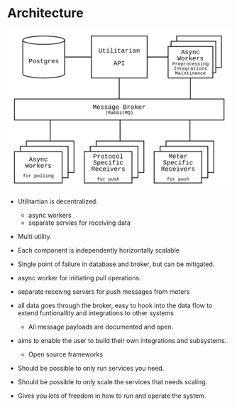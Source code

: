 # Architecture
 
 ![architecture image](images/architecture.svg)
 
 * Utilitartian is decentralized. 
   *  async workers
   *  separate servies for receiving data
   
 * Multi utility.
 * Each component is independently horizontally scalable
 * Single point of failure in database and broker, but can be mitigated.
 * async worker for initiating pull operations.
 * separate receivng servers for push messages from meters
 
 * all data goes through the broker, easy to hook into the data flow to extend funtionallity and integrations to other systems
    * All message payloads are documented and open.
 
 * aims to enable the user to build their own integrations and subsystems. 
    * Open source frameworks
 
 * Should be possible to only run services you need.
 * Should be possible to only scale the services that needs scaling.
 * Gives you lots of freedom in how to run and operate the system.
 